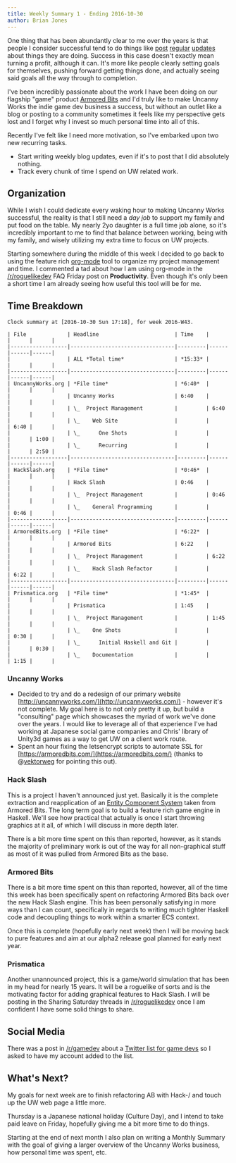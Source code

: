 ```yaml
---
title: Weekly Summary 1 - Ending 2016-10-30
author: Brian Jones
---
```


One thing that has been abundantly clear to me over the years is that people I consider successful tend to do things like [post](http://sachachua.com/blog/) [regular](http://www.gridsagegames.com/blog/) [updates](https://www.truevalhalla.com/) about things they are doing. Success in this case doesn't exactly mean turning a profit, although it can. It's more like people clearly setting goals for themselves, pushing forward getting things done, and actually seeing said goals all the way through to completion.

I've been incredibly passionate about the work I have been doing on our flagship "game" product [Armored Bits](https://armoredbits.com) and I'd truly like to make Uncanny Works the indie game dev business a success, but without an outlet like a blog or posting to a community sometimes it feels like my perspective gets lost and I forget why I invest so much personal time into all of this.

Recently I've felt like I need more motivation, so I've embarked upon two new recurring tasks.

* Start writing weekly blog updates, even if it's to post that I did absolutely nothing.
* Track every chunk of time I spend on UW related work.

## Organization

While I wish I could dedicate every waking hour to making Uncanny Works successful, the reality is that I still need a *day job* to support my family and put food on the table. My nearly 2yo daughter is a full time job alone, so it's incredibly important to me to find that balance between working, being with my family, and wisely utilizing my extra time to focus on UW projects.

Starting somewhere during the middle of this week I decided to go back to using the feature rich [org-mode](http://orgmode.org/) tool to organize my project management and time. I commented a tad about how I am using org-mode in the [/r/roguelikedev](https://www.reddit.com/r/roguelikedev/comments/59rgiv/faq_friday_50_productivity/d9auju5/) FAQ Friday post on **Productivity**. Even though it's only been a short time I am already seeing how useful this tool will be for me.

## Time Breakdown

```
Clock summary at [2016-10-30 Sun 17:18], for week 2016-W43.

| File             | Headline                        | Time    |      |      |      |
|------------------|---------------------------------|---------|------|------|------|
|                  | ALL *Total time*                | *15:33* |      |      |      |
|------------------|---------------------------------|---------|------|------|------|
| UncannyWorks.org | *File time*                     | *6:40*  |      |      |      |
|                  | Uncanny Works                   | 6:40    |      |      |      |
|                  | \_  Project Management          |         | 6:40 |      |      |
|                  | \_    Web Site                  |         |      | 6:40 |      |
|                  | \_      One Shots               |         |      |      | 1:00 |
|                  | \_      Recurring               |         |      |      | 2:50 |
|------------------|---------------------------------|---------|------|------|------|
| HackSlash.org    | *File time*                     | *0:46*  |      |      |      |
|                  | Hack Slash                      | 0:46    |      |      |      |
|                  | \_  Project Management          |         | 0:46 |      |      |
|                  | \_    General Programming       |         |      | 0:46 |      |
|------------------|---------------------------------|---------|------|------|------|
| ArmoredBits.org  | *File time*                     | *6:22*  |      |      |      |
|                  | Armored Bits                    | 6:22    |      |      |      |
|                  | \_  Project Management          |         | 6:22 |      |      |
|                  | \_    Hack Slash Refactor       |         |      | 6:22 |      |
|------------------|---------------------------------|---------|------|------|------|
| Prismatica.org   | *File time*                     | *1:45*  |      |      |      |
|                  | Prismatica                      | 1:45    |      |      |      |
|                  | \_  Project Management          |         | 1:45 |      |      |
|                  | \_    One Shots                 |         |      | 0:30 |      |
|                  | \_      Initial Haskell and Git |         |      |      | 0:30 |
|                  | \_    Documentation             |         |      | 1:15 |      |
```
### Uncanny Works

* Decided to try and do a redesign of our primary website [http://uncannyworks.com/](http://uncannyworks.com/) - however it's not complete. My goal here is to not only pretty it up, but build a "consulting" page which showcases the myriad of work we've done over the years. I would like to leverage all of that experience I've had working at Japanese social game companies and Chris' library of Unity3d games as a way to get UW on a client work route.
* Spent an hour fixing the letsencrypt scripts to automate SSL for [https://armoredbits.com/](https://armoredbits.com/) (thanks to @[vektorweg](https://twitter.com/vektorweg/status/792104174347493376) for pointing this out).

### Hack Slash

This is a project I haven't announced just yet. Basically it is the complete extraction and reapplication of an [Entity Component System](https://en.wikipedia.org/wiki/Entity_component_system) taken from Armored Bits. The long term goal is to build a feature rich game engine in Haskell. We'll see how practical that actually is once I start throwing graphics at it all, of which I will discuss in more depth later.

There is a bit more time spent on this than reported, however, as it stands the majority of preliminary work is out of the way for all non-graphical stuff as most of it was pulled from Armored Bits as the base.

### Armored Bits

There is a bit more time spent on this than reported, however, all of the time this week has been specifically spent on refactoring Armored Bits back over the new Hack Slash engine. This has been personally satisfying in more ways than I can count, specifically in regards to writing much tighter Haskell code and decoupling things to work within a smarter ECS context.

Once this is complete (hopefully early next week) then I will be moving back to pure features and aim at our alpha2 release goal planned for early next year.

### Prismatica

Another unannounced project, this is a game/world simulation that has been in my head for nearly 15 years. It will be a roguelike of sorts and is the motivating factor for adding graphical features to Hack Slash. I will be posting in the Sharing Saturday threads in [/r/roguelikedev](https://www.reddit.com/r/roguelikedev) once I am confident I have some solid things to share.

## Social Media

There was a post in [/r/gamedev](https://www.reddit.com/r/gamedev/) about a [Twitter list for game devs](https://twitter.com/ThatDarnSteve/lists/r-gamedev) so I asked to have my account added to the list.

## What's Next?

My goals for next week are to finish refactoring AB with Hack-/ and touch up the UW web page a little more.

Thursday is a Japanese national holiday (Culture Day), and I intend to take paid leave on Friday, hopefully giving me a bit more time to do things.

Starting at the end of next month I also plan on writing a Monthly Summary with the goal of giving a larger overview of the Uncanny Works business, how personal time was spent, etc.
